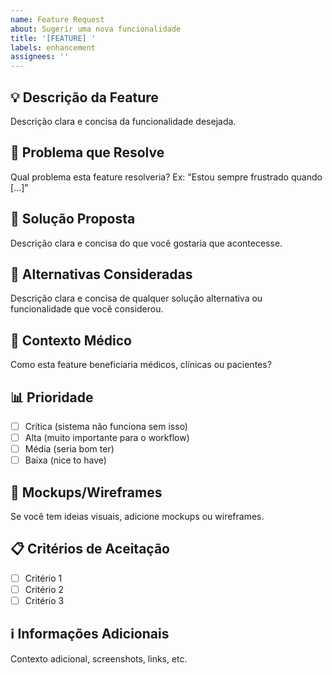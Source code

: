 ```yaml
---
name: Feature Request
about: Sugerir uma nova funcionalidade
title: '[FEATURE] '
labels: enhancement
assignees: ''
---
```


## 💡 Descrição da Feature
Descrição clara e concisa da funcionalidade desejada.

## 🎯 Problema que Resolve
Qual problema esta feature resolveria? Ex: "Estou sempre frustrado quando [...]"

## 💭 Solução Proposta
Descrição clara e concisa do que você gostaria que acontecesse.

## 🔄 Alternativas Consideradas
Descrição clara e concisa de qualquer solução alternativa ou funcionalidade que você considerou.

## 🏥 Contexto Médico
Como esta feature beneficiaria médicos, clínicas ou pacientes?

## 📊 Prioridade
- [ ] Crítica (sistema não funciona sem isso)
- [ ] Alta (muito importante para o workflow)
- [ ] Média (seria bom ter)
- [ ] Baixa (nice to have)

## 🎨 Mockups/Wireframes
Se você tem ideias visuais, adicione mockups ou wireframes.

## 📋 Critérios de Aceitação
- [ ] Critério 1
- [ ] Critério 2
- [ ] Critério 3

## ℹ️ Informações Adicionais
Contexto adicional, screenshots, links, etc.